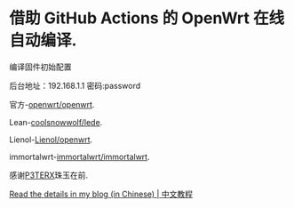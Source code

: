 # 借助 GitHub Actions 的 OpenWrt 在线自动编译.

编译固件初始配置

后台地址：192.168.1.1 密码:password

官方-[openwrt/openwrt](https://github.com/openwrt/openwrt).

Lean-[coolsnowwolf/lede](https://github.com/coolsnowwolf/lede).

Lienol-[Lienol/openwrt](https://github.com/Lienol/openwrt).

immortalwrt-[immortalwrt/immortalwrt](https://github.com/immortalwrt/immortalwrt).


感谢[P3TERX](https://github.com/P3TERX/Actions-OpenWrt)珠玉在前.

[Read the details in my blog (in Chinese) | 中文教程](https://p3terx.com/archives/build-openwrt-with-github-actions.html)
